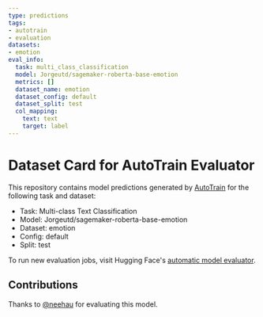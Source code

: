 ```yaml
---
type: predictions
tags:
- autotrain
- evaluation
datasets:
- emotion
eval_info:
  task: multi_class_classification
  model: Jorgeutd/sagemaker-roberta-base-emotion
  metrics: []
  dataset_name: emotion
  dataset_config: default
  dataset_split: test
  col_mapping:
    text: text
    target: label
---
```

# Dataset Card for AutoTrain Evaluator

This repository contains model predictions generated by [AutoTrain](https://huggingface.co/autotrain) for the following task and dataset:

* Task: Multi-class Text Classification
* Model: Jorgeutd/sagemaker-roberta-base-emotion
* Dataset: emotion
* Config: default
* Split: test

To run new evaluation jobs, visit Hugging Face's [automatic model evaluator](https://huggingface.co/spaces/autoevaluate/model-evaluator).

## Contributions

Thanks to [@neehau](https://huggingface.co/neehau) for evaluating this model.